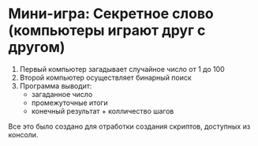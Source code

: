 # Мини-игра: Секретное слово (компьютеры играют друг с другом)

1. Первый компьютер загадывает случайное число от 1 до 100
2. Второй компьютер осуществляет бинарный поиск
3. Программа выводит:
   - загаданное число
   - промежуточные итоги
   - конечный результат + колличество шагов
  
Все это было создано для отработки создания скриптов, доступных из консоли.
